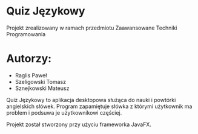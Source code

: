 # Quiz Językowy
Projekt zrealizowany w ramach przedmiotu Zaawansowane Techniki Programowania

# Autorzy:
* Raglis Paweł
* Szeligowski Tomasz
* Sznejkowski Mateusz

Quiz Językowy to aplikacja desktopowa służąca do nauki i powtórki angielskich słówek. Program zapamiętuje słówka z którymi użytkownik ma problem i podsuwa je użytkownikowi częściej.

Projekt został stworzony przy użyciu frameworka JavaFX.
